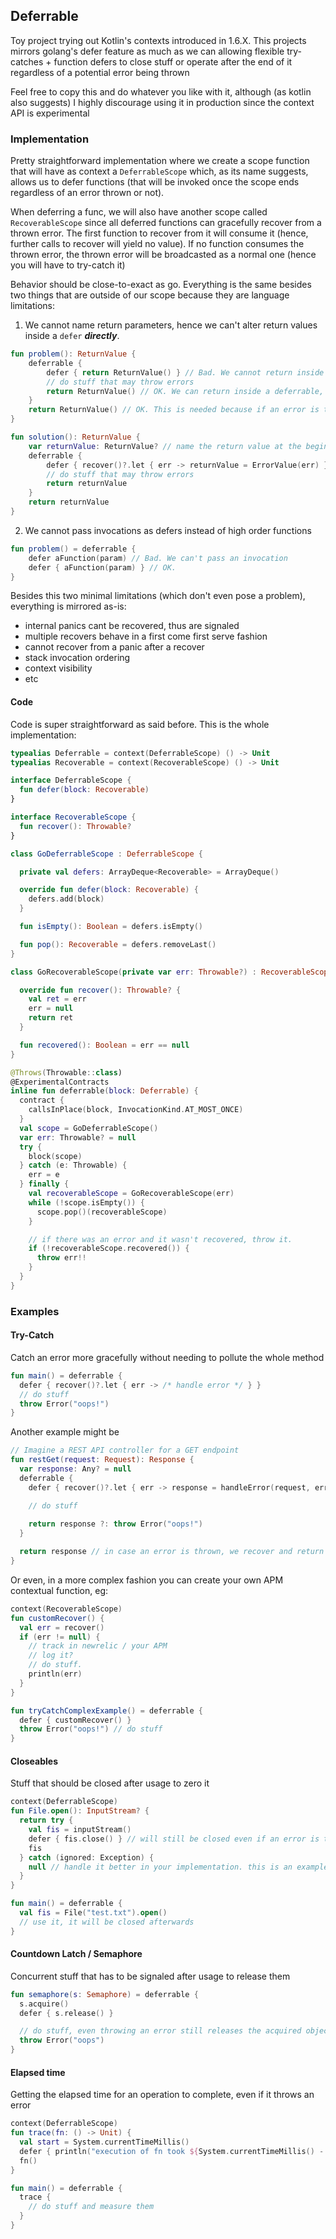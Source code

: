 ## Deferrable

Toy project trying out Kotlin's contexts introduced in 1.6.X. This projects mirrors golang's defer feature as much as we can allowing flexible try-catches + function defers to close stuff or operate after the end of it regardless of a potential error being thrown

Feel free to copy this and do whatever you like with it, although (as kotlin also suggests) I highly discourage using it in production since the context API is experimental

### Implementation
Pretty straightforward implementation where we create a scope function that will have as context a `DeferrableScope` which, as its name suggests, allows us to defer functions (that will be invoked once the scope ends regardless of an error thrown or not).

When deferring a func, we will also have another scope called `RecoverableScope` since all deferred functions can gracefully recover from a thrown error. The first function to recover from it will consume it (hence, further calls to recover will yield no value). If no function consumes the thrown error, the thrown error will be broadcasted as a normal one (hence you will have to try-catch it)

Behavior should be close-to-exact as go. Everything is the same besides two things that are outside of our scope because they are language limitations:
1. We cannot name return parameters, hence we can't alter return values inside a `defer` _**directly**_.
```kt
fun problem(): ReturnValue {
    deferrable {
        defer { return ReturnValue() } // Bad. We cannot return inside a defer because language + contract's API limitations in interfaces/classes
        // do stuff that may throw errors
        return ReturnValue() // OK. We can return inside a deferrable, this works fine
    }
    return ReturnValue() // OK. This is needed because if an error is thrown and we recover, we will reach here.
}

fun solution(): ReturnValue {
    var returnValue: ReturnValue? // name the return value at the beginning.. "similar" to go named return values
    deferrable {
        defer { recover()?.let { err -> returnValue = ErrorValue(err) } }
        // do stuff that may throw errors
        return returnValue
    }
    return returnValue
}
```
2. We cannot pass invocations as defers instead of high order functions
```kt
fun problem() = deferrable {
    defer aFunction(param) // Bad. We can't pass an invocation
    defer { aFunction(param) } // OK.
}
```

Besides this two minimal limitations (which don't even pose a problem), everything is mirrored as-is:
- internal panics cant be recovered, thus are signaled
- multiple recovers behave in a first come first serve fashion
- cannot recover from a panic after a recover
- stack invocation ordering
- context visibility
- etc

#### Code
Code is super straightforward as said before. This is the whole implementation:
```kt
typealias Deferrable = context(DeferrableScope) () -> Unit
typealias Recoverable = context(RecoverableScope) () -> Unit

interface DeferrableScope {
  fun defer(block: Recoverable)
}

interface RecoverableScope {
  fun recover(): Throwable?
}

class GoDeferrableScope : DeferrableScope {

  private val defers: ArrayDeque<Recoverable> = ArrayDeque()

  override fun defer(block: Recoverable) {
    defers.add(block)
  }

  fun isEmpty(): Boolean = defers.isEmpty()

  fun pop(): Recoverable = defers.removeLast()
}

class GoRecoverableScope(private var err: Throwable?) : RecoverableScope {

  override fun recover(): Throwable? {
    val ret = err
    err = null
    return ret
  }

  fun recovered(): Boolean = err == null
}

@Throws(Throwable::class)
@ExperimentalContracts
inline fun deferrable(block: Deferrable) {
  contract {
    callsInPlace(block, InvocationKind.AT_MOST_ONCE) 
  }
  val scope = GoDeferrableScope()
  var err: Throwable? = null
  try {
    block(scope)
  } catch (e: Throwable) {
    err = e
  } finally {
    val recoverableScope = GoRecoverableScope(err)
    while (!scope.isEmpty()) {
      scope.pop()(recoverableScope)
    }

    // if there was an error and it wasn't recovered, throw it.
    if (!recoverableScope.recovered()) {
      throw err!!
    }
  }
}
```

### Examples
#### Try-Catch
Catch an error more gracefully without needing to pollute the whole method
```kt
fun main() = deferrable {
  defer { recover()?.let { err -> /* handle error */ } }
  // do stuff
  throw Error("oops!")
}
```
Another example might be
```kt
// Imagine a REST API controller for a GET endpoint 
fun restGet(request: Request): Response {
  var response: Any? = null
  deferrable {
    defer { recover()?.let { err -> response = handleError(request, err) } }

    // do stuff
      
    return response ?: throw Error("oops!")
  }

  return response // in case an error is thrown, we recover and return here.
}
```

Or even, in a more complex fashion you can create your own APM contextual function, eg:
```kt
context(RecoverableScope)
fun customRecover() {
  val err = recover()
  if (err != null) {
    // track in newrelic / your APM
    // log it?
    // do stuff.
    println(err)
  }
}

fun tryCatchComplexExample() = deferrable {
  defer { customRecover() }
  throw Error("oops!") // do stuff
}
```

#### Closeables
Stuff that should be closed after usage to zero it
```kt
context(DeferrableScope)
fun File.open(): InputStream? {
  return try {
    val fis = inputStream()
    defer { fis.close() } // will still be closed even if an error is thrown
    fis
  } catch (ignored: Exception) {
    null // handle it better in your implementation. this is an example :)
  }
}

fun main() = deferrable {
  val fis = File("test.txt").open()
  // use it, it will be closed afterwards
}
```

#### Countdown Latch / Semaphore
Concurrent stuff that has to be signaled after usage to release them
```kt
fun semaphore(s: Semaphore) = deferrable {
  s.acquire()
  defer { s.release() }

  // do stuff, even throwing an error still releases the acquired object
  throw Error("oops")
}
```

#### Elapsed time
Getting the elapsed time for an operation to complete, even if it throws an error
```kt
context(DeferrableScope)
fun trace(fn: () -> Unit) {
  val start = System.currentTimeMillis()
  defer { println("execution of fn took ${System.currentTimeMillis() - start} ms") }
  fn()
}

fun main() = deferrable {
  trace {
    // do stuff and measure them
  }
}
```

